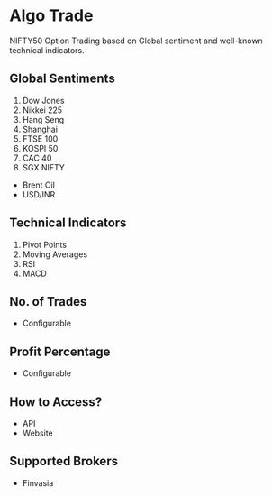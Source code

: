 # Algo Trade

NIFTY50 Option Trading based on Global sentiment and well-known technical indicators.

## Global Sentiments

1. Dow Jones
2. Nikkei 225
3. Hang Seng
4. Shanghai
5. FTSE 100
6. KOSPI 50
7. CAC 40
8. SGX NIFTY

* Brent Oil
* USD/INR

## Technical Indicators

1. Pivot Points
2. Moving Averages
3. RSI
4. MACD

## No. of Trades

* Configurable

## Profit Percentage

* Configurable

## How to Access?

* API
* Website

## Supported Brokers

* Finvasia